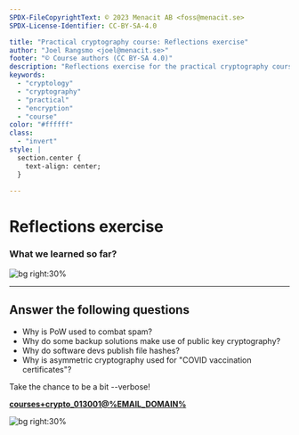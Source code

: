 ```yaml
---
SPDX-FileCopyrightText: © 2023 Menacit AB <foss@menacit.se>
SPDX-License-Identifier: CC-BY-SA-4.0

title: "Practical cryptography course: Reflections exercise"
author: "Joel Rangsmo <joel@menacit.se>"
footer: "© Course authors (CC BY-SA 4.0)"
description: "Reflections exercise for the practical cryptography course"
keywords:
  - "cryptology"
  - "cryptography"
  - "practical"
  - "encryption"
  - "course"
color: "#ffffff"
class:
  - "invert"
style: |
  section.center {
    text-align: center;
  }

---
```

<!-- _footer: "%ATTRIBUTION_PREFIX% Steve Jurvetson (CC BY 2.0)" -->
# Reflections exercise
### What we learned so far?

![bg right:30%](images/30-pyramid.jpg)

---
<!-- _footer: "%ATTRIBUTION_PREFIX% Steve Jurvetson (CC BY 2.0)" -->
## Answer the following questions
- Why is PoW used to combat spam?
- Why do some backup solutions make use of public key cryptography?
- Why do software devs publish file hashes?
- Why is asymmetric cryptography used for "COVID vaccination certificates"?
  
Take the chance to be a bit --verbose!  
  
**[courses+crypto_013001@%EMAIL_DOMAIN%](mailto:courses+crypto_011301@%EMAIL_DOMAIN%)**

![bg right:30%](images/30-pyramid.jpg)
